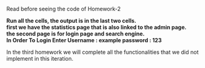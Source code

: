 Read before seeing the code of Homework-2


**Run all the cells, the output is in the last two cells.**<br>
**first we have the statistics page that is also linked to the admin page.**<br>
**the second page is for login page and search engine.**<br>
**In Order To Login Enter Username : example password : 123**

In the third homework we will complete all the functionalities that we did not implement in this iteration.


